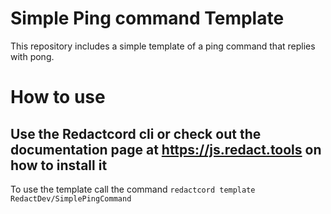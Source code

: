 # Simple Ping command Template
This repository includes a simple template of a ping command that replies with pong.

# How to use
## Use the Redactcord cli or check out the documentation page at https://js.redact.tools on how to install it

To use the template call the command `redactcord template RedactDev/SimplePingCommand`